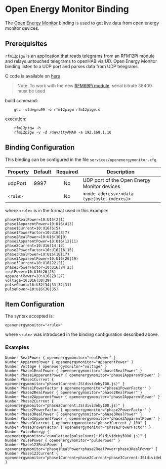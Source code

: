 # Open Energy Monitor Binding

The [Open Energy Monitor](http://openenergymonitor.org) binding is used to get live data from open energy monitor devices.

## Prerequisites

`rfm12pigw` is an application that reads telegrams from an RFM12Pi module and relays untouched telegrams to openHAB via UD. Open Energy Monitor binding listen to a UDP port and parses data from UDP telegrams.

C code is available on [here](https://github.com/openhab/openhab1-addons/blob/master/bundles/binding/org.openhab.binding.openenergymonitor/RFM12PiGW/rfm12pigw.c)  

> Note: To work with the new [RFM69Pi module](http://wiki.openenergymonitor.org/index.php/RFM69Pi_V3), serial bitrate 38400 must be used

build command: 

```shell
    gcc -std=gnu99 -o rfm12pigw rfm12pigw.c
```

execution:

```shell
    rfm12pigw -h 
    rfm12pigw -v -d /dev/ttyAMA0 -a 192.168.1.10
```

## Binding Configuration

This binding can be configured in the file `services/openenergymonitor.cfg`.

| Property | Default | Required | Description |
|----------|---------|:--------:|-------------|
| udpPort  | 9997    |   No     | UDP port of the Open Energy Monitor devices |
| `<rule>` |         |   No     | `<node address>:<data type(byte indexes)>` |

where `<rule>` is in the format used in this example:

```
phase1RealPower=10:U16(2|1)
phase1ApparentPower=10:U16(4|3)
phase1Current=10:U16(6|5)
phase1PowerFactor=10:U16(8|7)
phase2RealPower=10:U16(10|9)
phase2ApparentPower=10:U16(12|11)
phase2Current=10:U16(14|13)
phase2PowerFactor=10:U16(16|15)
phase3RealPower=10:U16(18|17)
phase3ApparentPower=10:U16(20|19)
phase3Current=10:U16(22|21)
phase3PowerFactor=10:U16(24|23)
realPower=10:U16(26|25)
apparentPower=10:U16(28|27)
voltage=10:U16(30|29)
pulseCount=10:U32(34|33|32|31)
pulsePower=10:U16(36|35)
```

## Item Configuration

The syntax accepted is:

```
openenergymonitor="<rule>"
```

where `<rule>` was introduced in the binding configuration described above.

### Examples

```
Number RealPower { openenergymonitor="realPower" }
Number ApparentPower { openenergymonitor="apparentPower" }
Number Voltage { openenergymonitor="voltage" }
Number Phase1RealPower { openenergymonitor="phase1RealPower" }
Number Phase1ApparentPower { openenergymonitor="phase1ApparentPower" }
Number Phase1Current { openenergymonitor="phase1Current:JS(divideby100.js)" }
Number Phase1PowerFactor { openenergymonitor="phase1PowerFactor" }
Number Phase2RealPower { openenergymonitor="phase2RealPower" }
Number Phase2ApparentPower { openenergymonitor="phase2ApparentPower" }
Number Phase2Current { openenergymonitor="phase2Current:JS(divideby100.js)" }
Number Phase2PowerFactor { openenergymonitor="phase2PowerFactor" }
Number Phase3RealPower { openenergymonitor="phase3RealPower" }
Number Phase3ApparentPower { openenergymonitor="phase3ApparentPower" }
Number Phase3Current { openenergymonitor="phase3Current / 100" }
Number Phase3PowerFactor { openenergymonitor="phase3PowerFactor" }
Number PulseEnergy { openenergymonitor="cumulative(pulseCount):JS(divideby5000.js)" }
Number PulsePower { openenergymonitor="pulsePower" }
Number Phase123RealPower { openenergymonitor="phase1RealPower+phase2RealPower+phase3RealPower" }
Number Phase123Current { openenergymonitor="phase1Current+phase2Current+phase3Current:JS(divideby100.js)" }
```
